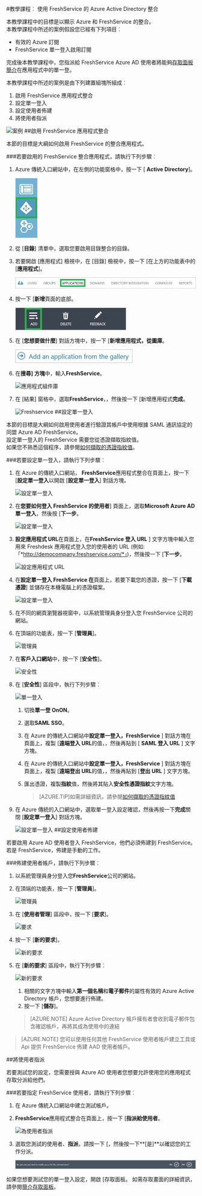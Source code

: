 <properties 
    pageTitle="教學課程︰ Azure Active Directory 整合 FreshService |Microsoft Azure" 
    description="瞭解如何使用 FreshService 與 Azure Active Directory 啟用單一登入，自動化佈建和更多 ！" 
    services="active-directory" 
    authors="jeevansd"  
    documentationCenter="na" 
    manager="femila"/>
<tags 
    ms.service="active-directory" 
    ms.devlang="na" 
    ms.topic="article" 
    ms.tgt_pltfrm="na" 
    ms.workload="identity" 
    ms.date="09/29/2016" 
    ms.author="jeedes" />

#<a name="tutorial-azure-active-directory-integration-with-freshservice"></a>教學課程︰ 使用 FreshService 的 Azure Active Directory 整合
  
本教學課程中的目標是以顯示 Azure 和 FreshService 的整合。  
本教學課程中所述的案例假設您已經有下列項目︰

-   有效的 Azure 訂閱
-   FreshService 單一登入啟用訂閱
  
完成後本教學課程中，您指派給 FreshService Azure AD 使用者將能夠[存取面板簡介](active-directory-saas-access-panel-introduction.md)在應用程式中的單一登。
  
本教學課程中所述的案例是由下列建置組塊所組成︰

1.  啟用 FreshService 應用程式整合
2.  設定單一登入
3.  設定使用者佈建
4.  將使用者指派

![案例](./media/active-directory-saas-freshservice-tutorial/IC790807.png "案例")
##<a name="enabling-the-application-integration-for-freshservice"></a>啟用 FreshService 應用程式整合
  
本節的目標是大綱如何啟用 FreshService 的整合應用程式。

###<a name="to-enable-the-application-integration-for-freshservice-perform-the-following-steps"></a>若要啟用的 FreshService 整合應用程式，請執行下列步驟︰

1.  Azure 傳統入口網站中，在左側的功能窗格中，按一下 [ **Active Directory**]。

    ![Active Directory](./media/active-directory-saas-freshservice-tutorial/IC700993.png "Active Directory")

2.  從 [**目錄**] 清單中，選取您要啟用目錄整合的目錄。

3.  若要開啟 [應用程式] 檢視中，在 [目錄] 檢視中，按一下 [在上方的功能表中的 [**應用程式**]。

    ![應用程式](./media/active-directory-saas-freshservice-tutorial/IC700994.png "應用程式")

4.  按一下 [**新增**頁面的底部。

    ![新增應用程式](./media/active-directory-saas-freshservice-tutorial/IC749321.png "新增應用程式")

5.  在 [**您想要做什麼**] 對話方塊中，按一下 [**新增應用程式，從圖庫**。

    ![新增 gallerry 應用程式](./media/active-directory-saas-freshservice-tutorial/IC749322.png "新增 gallerry 應用程式")

6.  在**搜尋] 方塊**中，輸入**FreshService**。

    ![應用程式組件庫](./media/active-directory-saas-freshservice-tutorial/IC790808.png "應用程式組件庫")

7.  在 [結果] 窗格中，選取**FreshService**，，然後按一下 [新增應用程式**完成**。

    ![Freshservice](./media/active-directory-saas-freshservice-tutorial/IC790809.png "Freshservice")
##<a name="configuring-single-sign-on"></a>設定單一登入
  
本節的目標是大綱如何啟用使用者進行驗證其帳戶中使用根據 SAML 通訊協定的同盟 Azure AD FreshService。  
設定單一登入的 FreshService 需要您從憑證擷取指紋值。  
如果您不熟悉這個程序，請參閱[如何擷取的憑證指紋值](http://youtu.be/YKQF266SAxI)。

###<a name="to-configure-single-sign-on-perform-the-following-steps"></a>若要設定單一登入，請執行下列步驟︰

1.  在 Azure 的傳統入口網站， **FreshService**應用程式整合在頁面上，按一下 [**設定單一登入**以開啟 [**設定單一登入**] 對話方塊。

    ![設定單一登入](./media/active-directory-saas-freshservice-tutorial/IC790810.png "設定單一登入")

2.  在**您要如何登入 FreshService 的使用者**] 頁面上，選取**Microsoft Azure AD 單一登入**，然後按 [**下一步**。

    ![設定單一登入](./media/active-directory-saas-freshservice-tutorial/IC790811.png "設定單一登入")

3.  **設定應用程式 URL**在頁面上，在**FreshService 登入 URL** ] 文字方塊中輸入您用來 Freshdesk 應用程式登入您的使用者的 URL (例如: 「*http://democompany.freshservice.com/*」)，然後按一下 [**下一步**。

    ![設定應用程式 URL](./media/active-directory-saas-freshservice-tutorial/IC790812.png "設定應用程式 URL")

4.  在**設定單一登入 FreshService 在**頁面上，若要下載您的憑證，按一下 [**下載憑證**] 並儲存在本機電腦上的憑證檔案。

    ![設定單一登入](./media/active-directory-saas-freshservice-tutorial/IC790813.png "設定單一登入")

5.  在不同的網頁瀏覽器視窗中，以系統管理員身分登入您 FreshService 公司的網站。

6.  在頂端的功能表，按一下 [**管理員**]。

    ![管理員](./media/active-directory-saas-freshservice-tutorial/IC790814.png "管理員")

7.  在**客戶入口網站**中，按一下 [**安全性**]。

    ![安全性](./media/active-directory-saas-freshservice-tutorial/IC790815.png "安全性")

8.  在 [**安全性**] 區段中，執行下列步驟︰

    ![單一登入](./media/active-directory-saas-freshservice-tutorial/IC790816.png "單一登入")

    1.  切換**單一登 OnON**。
    2.  選取**SAML SSO**。
    3.  在 Azure 的傳統入口網站中**設定單一登入，FreshService** ] 對話方塊在頁面上，複製 [**遠端登入 URL**的值，，然後再貼到 [ **SAML 登入 URL** ] 文字方塊。
    4.  在 Azure 的傳統入口網站中**設定單一登入，FreshService** ] 對話方塊在頁面上，複製 [**遠端登出 URL**的值，，然後再貼到 [**登出 URL** ] 文字方塊。
    5.  匯出憑證，複製**指紋**值，然後將其貼入**安全性憑證指紋**文字方塊。
    
        >[AZURE.TIP]如需詳細資訊，請參閱[如何擷取的憑證指紋值](http://youtu.be/YKQF266SAxI)

9.  在 Azure 傳統的入口網站中，選取單一登入設定確認，然後再按一下**完成**關閉 [**設定單一登入**] 對話方塊。

    ![設定單一登入](./media/active-directory-saas-freshservice-tutorial/IC790817.png "設定單一登入")
##<a name="configuring-user-provisioning"></a>設定使用者佈建
  
若要啟用 Azure AD 使用者登入 FreshService，他們必須佈建到 FreshService。  
若是 FreshService，佈建是手動的工作。

###<a name="to-provision-a-user-accounts-perform-the-following-steps"></a>佈建使用者帳戶，請執行下列步驟︰

1.  以系統管理員身分登入您**FreshService**公司的網站。

2.  在頂端的功能表，按一下 [**管理員**]。

    ![管理員](./media/active-directory-saas-freshservice-tutorial/IC790814.png "管理員")

3.  在 [**使用者管理**] 區段中，按一下 [**要求**]。

    ![要求](./media/active-directory-saas-freshservice-tutorial/IC790818.png "要求")

4.  按一下 [**新的要求**]。

    ![新的要求](./media/active-directory-saas-freshservice-tutorial/IC790819.png "新的要求")

5.  在 [**新的要求**] 區段中，執行下列步驟︰

    ![新的要求](./media/active-directory-saas-freshservice-tutorial/IC790820.png "新的要求")

    1.  相關的文字方塊中輸入**第一個名稱**和**電子郵件**的屬性有效的 Azure Active Directory 帳戶，您想要進行佈建。
    2.  按一下 [**儲存**]。

    >[AZURE.NOTE] Azure Active Directory 帳戶擁有者會收到電子郵件包含確認帳戶，再將其成為使用中的連結

>[AZURE.NOTE] 您可以使用任何其他 FreshService 使用者帳戶建立工具或 Api 提供 FreshService 佈建 AAD 使用者帳戶。

##<a name="assigning-users"></a>將使用者指派
  
若要測試您的設定，您需要授與 Azure AD 使用者您想要允許使用您的應用程式存取分派給他們。

###<a name="to-assign-users-to-freshservice-perform-the-following-steps"></a>若要指定 FreshService 使用者，請執行下列步驟︰

1.  在 Azure 傳統入口網站中建立測試帳戶。

2.  **FreshService**應用程式整合在頁面上，按一下 [**指派給使用者**。

    ![為使用者指派](./media/active-directory-saas-freshservice-tutorial/IC790821.png "為使用者指派")

3.  選取您測試的使用者、**指派**，請按一下 [，然後按一下**[是]**以確認您的工作分派。

    ![[是]](./media/active-directory-saas-freshservice-tutorial/IC767830.png "[是]")
  
如果您想要測試您的單一登入設定，開啟 [存取面板。 如需存取畫面的詳細資訊，請參閱[簡介存取面板](active-directory-saas-access-panel-introduction.md)。